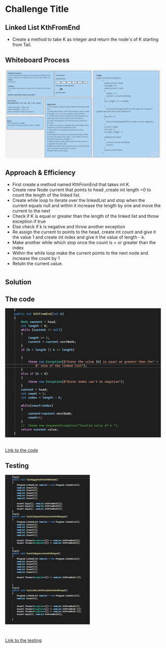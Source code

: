 # Challenge Title
## Linked List KthFromEnd
+ Create a method to take K as integer and return the node's of K starting from Tail.


## Whiteboard Process
![WhiteBoard](./LinkedList3.jpg)

## Approach & Efficiency
+ First create a method named KthFromEnd that takes int K.
+ Create new Node current that points to head ,create int length =0 to count the length of the linked list.
+ Create while loop to iterate over the linkedList and stop when the current equals null and within it increase the length by one and move the current to the next
+ Check if K is equal or greater than the length of the linked list and throw exception if true
+ Else check if k is negative and throw another exception
+ Re assign the current to points to the head, create int count and give it the value 1  and create int index and give it the value of length - k.
+ Make another while which stop once the count is = or greater than the index
+ Within the while loop make the current points to the next node and increase the count by 1
+ Retutn the current.value.
#
## Solution
## The code 
![Code1](./CodeLL3.png)


## 
[Link to the code](../LinkedList/Program.cs)

## Testing
![Testing](./TestingLL3.png)

#
[Link to the testing](../testLinkedList/UnitTest1.cs)

